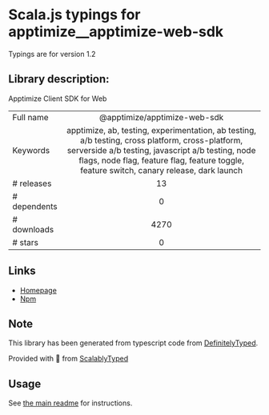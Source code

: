 
# Scala.js typings for apptimize__apptimize-web-sdk

Typings are for version 1.2

## Library description:
Apptimize Client SDK for Web

|                    |                 |
| ------------------ | :-------------: |
| Full name          | @apptimize/apptimize-web-sdk |
| Keywords           | apptimize, ab, testing, experimentation, ab testing, a/b testing, cross platform, cross-platform, serverside a/b testing, javascript a/b testing, node flags, node flag, feature flag, feature toggle, feature switch, canary release, dark launch |
| # releases         | 13 |
| # dependents       | 0 |
| # downloads        | 4270 |
| # stars            | 0 |

## Links
- [Homepage](https://apptimize.com/)
- [Npm](https://www.npmjs.com/package/%40apptimize%2Fapptimize-web-sdk)
    


## Note
This library has been generated from typescript code from [DefinitelyTyped](https://definitelytyped.org).

Provided with :purple_heart: from [ScalablyTyped](https://github.com/oyvindberg/ScalablyTyped)

## Usage
See [the main readme](../../readme.md) for instructions.


